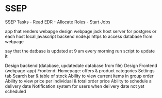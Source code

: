# SSEP
SSEP
Tasks - Read EDR
      - Allocate Roles
      - Start Jobs

app that renders webapge
design webpage
jack host server for postgres or each host local
javascript backend node.js
https to access database from webpage

say that the datbase is updated at 9 am every morning run script to update it


Design backend (database, updatedate database from file)
Design Frontend (webpage-app)
Frontend:
      Homepage: offers & product categories
      Settings tab
      Search bar & table of stock
      Ability to view current items in group order
      Ability to view price per individual & total order price
      Ability to schedule a delivery date
      Notification system for users when delivery date not yet scheduled

